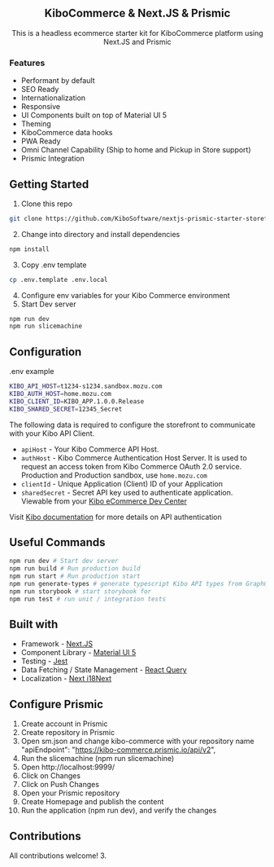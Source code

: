 <h2 align="center">KiboCommerce & Next.JS & Prismic</h2>

<p align="center">
This is a headless ecommerce starter kit for KiboCommerce platform using Next.JS and Prismic<br>
</p>

### Features

- Performant by default
- SEO Ready
- Internationalization
- Responsive
- UI Components built on top of Material UI 5
- Theming
- KiboCommerce data hooks
- PWA Ready
- Omni Channel Capability (Ship to home and Pickup in Store support)
- Prismic Integration

## Getting Started

1. Clone this repo

```bash
git clone https://github.com/KiboSoftware/nextjs-prismic-starter-storefront.git
```

2. Change into directory and install dependencies

```bash
npm install
```

3. Copy .env template

```bash
cp .env.template .env.local
```

4. Configure env variables for your Kibo Commerce environment
5. Start Dev server

```bash
npm run dev
npm run slicemachine
```

## Configuration

.env example

```bash
KIBO_API_HOST=t1234-s1234.sandbox.mozu.com
KIBO_AUTH_HOST=home.mozu.com
KIBO_CLIENT_ID=KIBO_APP.1.0.0.Release
KIBO_SHARED_SECRET=12345_Secret
```

The following data is required to configure the storefront to communicate with your Kibo API Client.

- `apiHost` - Your Kibo Commerce API Host.
- `authHost` - Kibo Commerce Authentication Host Server. It is used to request an access token from Kibo Commerce OAuth 2.0 service. Production and Production sandbox, use `home.mozu.com`
- `clientId` - Unique Application (Client) ID of your Application
- `sharedSecret` - Secret API key used to authenticate application. Viewable from your [Kibo eCommerce Dev Center](https://mozu.com/login)

Visit [Kibo documentation](https://apidocs.kibong-perf.com/?spec=graphql#auth) for more details on API authentication

## Useful Commands

```bash
npm run dev # Start dev server
npm run build # Run production build
npm run start # Run production start
npm run generate-types # generate typescript Kibo API types from GraphQL Schema
npm run storybook # start storybook for
npm run test # run unit / integration tests
```

## Built with

- Framework - [Next.JS](https://nextjs.org/docs)
- Component Library - [Material UI 5](https://mui.com/material-ui/getting-started/overview/)
- Testing - [Jest](https://jestjs.io/docs/getting-started)
- Data Fetching / State Management - [React Query](https://react-query-v3.tanstack.com/overview)
- Localization - [Next i18Next](https://github.com/i18next/next-i18next)

## Configure Prismic

1. Create account in Prismic
2. Create repository in Prismic
3. Open sm.json and change kibo-commerce with your repository name
   "apiEndpoint": "https://kibo-commerce.prismic.io/api/v2",
4. Run the slicemachine (npm run slicemachine)
5. Open http://localhost:9999/
6. Click on Changes
7. Click on Push Changes
8. Open your Prismic repository
9. Create Homepage and publish the content
10. Run the application (npm run dev), and verify the changes

## Contributions

All contributions welcome! 3.
